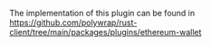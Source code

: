 The implementation of this plugin can be found in https://github.com/polywrap/rust-client/tree/main/packages/plugins/ethereum-wallet